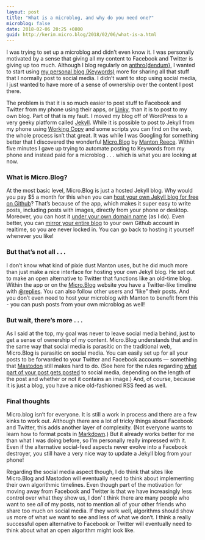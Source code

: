 ```yaml
---
layout: post
title: "What is a microblog, and why do you need one?"
microblog: false
date: 2018-02-06 20:25 +0800
guid: http://kerim.micro.blog/2018/02/06/what-is-a.html
---
```

I was trying to set up a microblog and didn’t even know it. I was personally motivated by a sense that giving all my content to Facebook and Twitter is giving up too much. Although I blog regularly on [anthro{dendum}](https://anthrodendum.org), I wanted to start using [my personal blog (Keywords)](https://keywords.oxus.net) more for sharing all that stuff that I normally post to social media. I didn’t want to stop using social media, I just wanted to have more of a sense of ownership over the content I post there. 

The problem is that it is so much easier to post stuff to Facebook and Twitter from my phone using their apps, or [Linky](https://pragmaticcode.com/linky/),  than it is to post to my own blog. Part of that is my fault. I moved my blog off of WordPress to a very geeky platform called [Jekyll](https://jekyllrb.com). While it is possible to post to Jekyll from my phone using [Working Copy](https://workingcopyapp.com) and some scripts you can find on the web, the whole process isn’t that great. It was while I was Googling for something better that I discovered the wonderful [Micro.Blog](https://micro.blog) by [Manton Reece](https://manton.org). Within five minutes I gave up trying to automate posting to Keywords from my phone and instead paid for a microblog . . . which is what you are looking at now. 

### What is Micro.Blog? 
At the most basic level, Micro.Blog is just a hosted Jekyll blog. Why would you pay $5 a month for this when you can [host your own Jekyll blog for free on Github](https://help.github.com/articles/using-jekyll-as-a-static-site-generator-with-github-pages/)? That’s because of the app, which makes it super easy to write posts, including posts with images, directly from your phone or desktop. Moreover, you can host it [under your own domain name](http://help.micro.blog/2015/custom-domains/) (as I do). Even better, you can [mirror your entire blog](http://help.micro.blog/2016/mirroring-to-github/) to your own Github account in realtime, so you are never locked in. You can go back to hosting it yourself whenever you like!

### But that’s not all . . .
I don’t know what kind of pixie dust Manton uses, but he did much more than just make a nice interface for hosting your own Jekyll blog. He set out to make an open alternative to Twitter that functions like an old-time blog. Within the app or on the [Micro.Blog](https://micro.blog) website you have a Twitter-like timeline with [@replies](https://micro.blog/replies). You can also follow other users and “like” their posts. And you don’t even need to host your microblog with Manton to benefit from this - you can push posts from your own microblog as well!

### But wait, there’s more . . . 
As I said at the top, my goal was never to leave social media behind, just to get a sense of ownership of my content. Micro.Blog understands that and in the same way that social media is parasitic on the traditional web, Micro.Blog is parasitic on social media. You can easily set up for all your posts to be forwarded to your Twitter and Facebook accounts — something that [Mastodon](https://joinmastodon.org) still makes hard to do. (See here for the rules regarding [what part of your post gets posted](http://help.micro.blog/2018/timeline-rules/) to social media, depending on the length of the post and whether or not it contains an image.) And, of course, because it is just a blog, you have a nice old-fashioned RSS feed as well. 

### Final thoughts
Micro.blog isn’t for everyone. It is still a work in process and there are a few kinks to work out. Although there are a lot of tricky things about Facebook and Twitter, this adds another layer of complexity. (Not everyone wants to learn how to format posts in [Markdown](http://help.micro.blog/2017/markdown/).) But it already works better for me than what I was doing before, so I’m personally really impressed with it. Even if the alternative social-feed aspects never evolve into a Facebook destroyer, you still have a very nice way to update a Jekyll blog from your phone!

Regarding the social media aspect though, I do think that sites like Micro.Blog and Mastodon will eventually need to think about implementing their own algorithmic timelines. Even though part of the motivation for moving away from Facebook and Twitter is that we have increasingly less control over what they show us, I don’ t think there are many people who want to see *all* of my posts, not to mention all of your other friends who share too much on social media. If they work well, algorithms should show us more of what we want to see and less of what we don’t. I think a really successful open alternative to Facebook or Twitter will eventually need to think about what an open algorithm might look like. 
